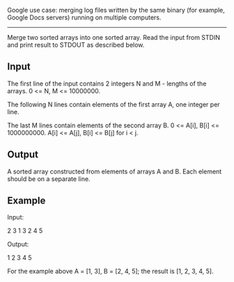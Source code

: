 Google use case: merging log files written by the same binary (for example, Google Docs servers) running on multiple computers.

-----

Merge two sorted arrays into one sorted array. Read the input from STDIN and print result to STDOUT as described below.

Input
-----
The first line of the input contains 2 integers N and M - lengths of the arrays. 0 <= N, M <= 10000000.

The following N lines contain elements of the first array A, one integer per line.

The last M lines contain elements of the second array B. 0 <= A[i], B[i] <= 1000000000. A[i] <= A[j], B[i] <= B[j] for i < j.

Output
------

A sorted array constructed from elements of arrays A and B. Each element should be on a separate line.

Example
-------

Input:

2 3
1
3
2
4
5

Output:

1
2
3
4
5

For the example above A = [1, 3], B = [2, 4, 5]; the result is [1, 2, 3, 4, 5].